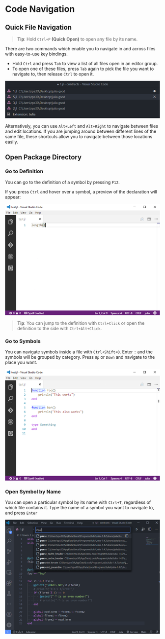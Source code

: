 # Code Navigation

## Quick File Navigation

> **Tip**: Hold `Ctrl+P` **(Quick Open)** to open any file by its name.

There are two commands which enable you to navigate in and across files with easy-to-use key bindings. 

- Hold `Ctrl` and press `Tab` to view a list of all files open in an editor group. 
- To open one of these files, press `Tab` again to pick the file you want to navigate to, then release `Ctrl` to open it.

![Code Navigation](../images/codenavigation/image1.png)

Alternatively, you can use `Alt+Left` and `Alt+Right` to navigate between files and edit locations. 
If you are jumping around between different lines of the same file, these shortcuts allow you to navigate between those locations easily.

## Open Package Directory

### Go to Definition

You can go to the definition of a symbol by pressing `F12`.

If you press `Ctrl` and hover over a symbol, a preview of the declaration will appear:

![](https://github.com/JuliaEditorSupport/julia-vscode-documentation/blob/master/media/definition.gif)

> **Tip**: You can jump to the definition with `Ctrl+Click` or open the definition to the side with `Ctrl+Alt+Click`.

### Go to Symbols

You can navigate symbols inside a file with `Ctrl+Shift+O`. 
Enter `:` and the symbols will be grouped by category. 
Press `Up` or `Down` and navigate to the place you want.

![](https://github.com/JuliaEditorSupport/julia-vscode-documentation/blob/master/media/symbols.gif)

### Open Symbol by Name

You can open a particular symbol by its name with `Ctrl+T`, regardless of which file contains it. Type the name of a symbol you want to navigate to, and press `Enter`

![Open Symbol](../images/codenavigation/OpenSymbol.png)
